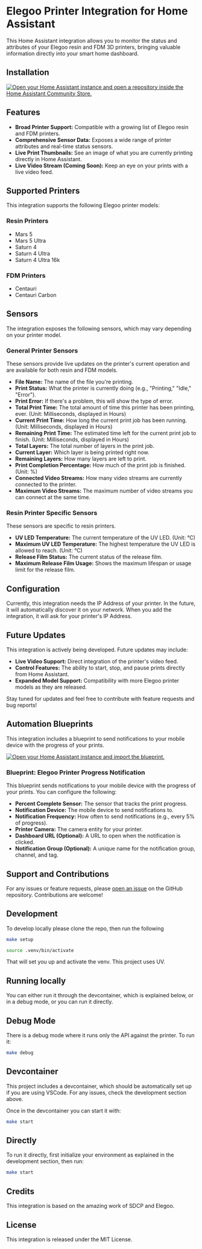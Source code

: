 # Elegoo Printer Integration for Home Assistant

This Home Assistant integration allows you to monitor the status and attributes of your Elegoo resin and FDM 3D printers, bringing valuable information directly into your smart home dashboard.

## Installation

[![Open your Home Assistant instance and open a repository inside the Home Assistant Community Store.](https://my.home-assistant.io/badges/hacs_repository.svg)](https://my.home-assistant.io/redirect/hacs_repository/?owner=danielcherubini&repository=elegoo-homeassistant&category=Integration)

## Features

- **Broad Printer Support:** Compatible with a growing list of Elegoo resin and FDM printers.
- **Comprehensive Sensor Data:** Exposes a wide range of printer attributes and real-time status sensors.
- **Live Print Thumbnails:** See an image of what you are currently printing directly in Home Assistant.
- **Live Video Stream (Coming Soon):** Keep an eye on your prints with a live video feed.

## Supported Printers

This integration supports the following Elegoo printer models:

### Resin Printers
- Mars 5
- Mars 5 Ultra
- Saturn 4
- Saturn 4 Ultra
- Saturn 4 Ultra 16k

### FDM Printers
- Centauri
- Centauri Carbon

## Sensors

The integration exposes the following sensors, which may vary depending on your printer model.

### General Printer Sensors
These sensors provide live updates on the printer's current operation and are available for both resin and FDM models.

- **File Name:** The name of the file you're printing.
- **Print Status:** What the printer is currently doing (e.g., "Printing," "Idle," "Error").
- **Print Error:** If there's a problem, this will show the type of error.
- **Total Print Time:** The total amount of time this printer has been printing, ever. (Unit: Milliseconds, displayed in Hours)
- **Current Print Time:** How long the current print job has been running. (Unit: Milliseconds, displayed in Hours)
- **Remaining Print Time:** The estimated time left for the current print job to finish. (Unit: Milliseconds, displayed in Hours)
- **Total Layers:** The total number of layers in the print job.
- **Current Layer:** Which layer is being printed right now.
- **Remaining Layers:** How many layers are left to print.
- **Print Completion Percentage:** How much of the print job is finished. (Unit: %)
- **Connected Video Streams:** How many video streams are currently connected to the printer.
- **Maximum Video Streams:** The maximum number of video streams you can connect at the same time.

### Resin Printer Specific Sensors
These sensors are specific to resin printers.

- **UV LED Temperature:** The current temperature of the UV LED. (Unit: °C)
- **Maximum UV LED Temperature:** The highest temperature the UV LED is allowed to reach. (Unit: °C)
- **Release Film Status:** The current status of the release film.
- **Maximum Release Film Usage:** Shows the maximum lifespan or usage limit for the release film.

## Configuration

Currently, this integration needs the IP Address of your printer. In the future, it will automatically discover it on your network. When you add the integration, it will ask for your printer's IP Address.

## Future Updates

This integration is actively being developed. Future updates may include:

- **Live Video Support:** Direct integration of the printer's video feed.
- **Control Features:** The ability to start, stop, and pause prints directly from Home Assistant.
- **Expanded Model Support:** Compatibility with more Elegoo printer models as they are released.

Stay tuned for updates and feel free to contribute with feature requests and bug reports!

## Automation Blueprints

This integration includes a blueprint to send notifications to your mobile device with the progress of your prints.

[![Open your Home Assistant instance and import the blueprint.](https://my.home-assistant.io/badges/blueprint_import.svg)](https://my.home-assistant.io/redirect/blueprint_import/?blueprint_url=https://github.com/danielcherubini/elegoo-homeassistant/blob/main/blueprints/automation/elegoo_printer/elegoo_printer_progress.yaml)

### Blueprint: Elegoo Printer Progress Notification

This blueprint sends notifications to your mobile device with the progress of your prints. You can configure the following:

- **Percent Complete Sensor:** The sensor that tracks the print progress.
- **Notification Device:** The mobile device to send notifications to.
- **Notification Frequency:** How often to send notifications (e.g., every 5% of progress).
- **Printer Camera:** The camera entity for your printer.
- **Dashboard URL (Optional):** A URL to open when the notification is clicked.
- **Notification Group (Optional):** A unique name for the notification group, channel, and tag.

## Support and Contributions

For any issues or feature requests, please [open an issue](https://github.com/danielcherubini/elegoo-homeassistant/issues) on the GitHub repository. Contributions are welcome!

## Development
To develop locally please clone the repo, then run the following

```bash
make setup
```
```bash
source .venv/bin/activate
```

That will set you up and activate the venv. This project uses UV.

## Running locally
You can either run it through the devcontainer, which is explained below, or in a debug mode, or you can run it directly.

## Debug Mode
There is a debug mode where it runs only the API against the printer. To run it:
```bash
make debug
```
## Devcontainer
This project includes a devcontainer, which should be automatically set up if you are using VSCode. For any issues, check the development section above.

Once in the devcontainer you can start it with:
```bash
make start
```
## Directly
To run it directly, first initialize your environment as explained in the development section, then run:
```bash
make start
```
## Credits
This integration is based on the amazing work of SDCP and Elegoo.

## License
This integration is released under the MIT License.
